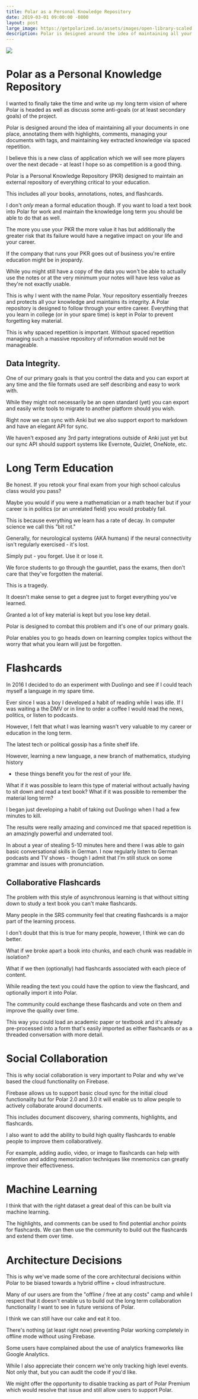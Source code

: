```yaml
---
title: Polar as a Personal Knowledge Repository  
date: 2019-03-01 09:00:00 -0800
layout: post
large_image: https://getpolarized.io/assets/images/open-library-scaled.jpg
description: Polar is designed around the idea of maintaining all your documents in one place and maintaining key extracted knowledge via spaced repetition. 
---
```


<img class="img-fluid" src="https://getpolarized.io/assets/images/open-library-scaled.jpg">

# Polar as a Personal Knowledge Repository

I wanted to finally take the time and write up my long term vision of where
Polar is headed as well as discuss some anti-goals (or at least secondary goals)
of the project.

Polar is designed around the idea of maintaining all your documents in one
place, annotating them with highlights, comments, managing your documents with
tags, and maintaining key extracted knowledge via spaced repetition.

I believe this is a new class of application which we will see more players over
the next decade - at least I hope so as competition is a good thing.

Polar is a Personal Knowledge Repository (PKR) designed to maintain an external
repository of everything critical to your education.

This includes all your books, annotations, notes, and flashcards.

I don't *only* mean a formal education though.  If you want to load a text book 
into Polar for work and maintain the knowledge long term you should be able to 
do that as well. 

The more you use your PKR the more value it has but additionally the greater 
risk that its failure would have a negative impact on your life and your career.

If the company that runs your PKR goes out of business you're entire education
might be in jeopardy.

While you might still have a copy of the data you won't be able to actually 
use the notes or at the very minimum your notes will have less value as they're
not exactly usable.

This is why I went with the name Polar.  Your repository essentially freezes and
protects all your knowledge and maintains its integrity.  A Polar repository is
designed to follow through your entire career.  Everything that you learn in
college (or in your spare time) is kept in Polar to prevent forgetting key
material.

This is why spaced repetition is important.  Without spaced repetition managing
such a massive repository of information would not be manageable.

## Data Integrity.

One of our primary goals is that you control the data and you can export at 
any time and the file formats used are self describing and easy to work with.

While they might not necessarily be an open standard (yet) you can export 
and easily write tools to migrate to another platform should you wish.

Right now we can sync with Anki but we also support export to markdown and have
an elegant API for sync.  

We haven't exposed any 3rd party integrations outside of Anki just yet but 
our sync API should support systems like Evernote, Quizlet, OneNote, etc.

# Long Term Education

Be honest. If you retook your final exam from your high school calculus class
would you pass?

Maybe you would if you were a mathematician or a math teacher but if your career
is in politics (or an unrelated field) you would probably fail.

This is because everything we learn has a rate of decay.  In computer science
we call this "bit rot."

Generally, for neurological systems (AKA humans) if the neural connectivity 
isn't regularly exercised - it's lost.  

Simply put - you forget.  Use it or lose it.

We force students to go through the gauntlet, pass the exams, then don't care 
that they've forgotten the material.

This is a tragedy.

It doesn't make sense to get a degree just to forget everything you've learned.

Granted a lot of key material is kept but you lose key detail.

Polar is designed to combat this problem and it's one of our primary goals.

Polar enables you to go heads down on learning complex topics without the worry
that what you learn will just be forgotten.   

# Flashcards

In 2016 I decided to do an experiment with Duolingo and see if I could teach
myself a language in my spare time.

Ever since I was a boy I developed a habit of reading while I was idle.  If I
was waiting a the DMV or in line to order a coffee I would read the news,
politics, or listen to podcasts.

However, I felt that what I was learning wasn't very valuable to my career or 
education in the long term.
 
The latest tech or political gossip has a finite shelf life.

However, learning a new language, a new branch of mathematics, studying history 
- these things benefit you for the rest of your life. 

What if it was possible to learn this type of material without actually having 
to sit down and read a text book?  What if it was possible to remember the 
material long term?  

I began just developing a habit of taking out Duolingo when I had a few minutes
to kill.

The results were really amazing and convinced me that spaced repetition is an
amazingly powerful and underrated tool.

In about a year of stealing 5-10 minutes here and there I was able to gain 
basic conversational skills in German.  I now regularly listen to German 
podcasts and TV shows - though I admit that I'm still stuck on some grammar 
and issues with pronunciation.

## Collaborative Flashcards

The problem with this style of asynchronous learning is that without sitting
down to study a text book you can't make flashcards.

Many people in the SRS community feel that creating flashcards is a major part
of the learning process.

I don't doubt that this is true for many people, however, I think we can do 
better.

What if we broke apart a book into chunks, and each chunk was readable in isolation?

What if we then (optionally) had flashcards associated with each piece of
content.

While reading the text you could have the option to view the flashcard, and
optionally import it into Polar.
  
The community could exchange these flashcards and vote on them and improve the 
quality over time.

This way you could load an academic paper or textbook and it's already 
pre-processed into a form that's easily imported as either flashcards or as a
threaded conversation with more detail.   

# Social Collaboration

This is why social collaboration is very important to Polar and why we've based
the cloud functionality on Firebase.  

Firebase allows us to support basic cloud sync for the initial cloud
functionality but for Polar 2.0 and 3.0 it will enable us to allow people to
actively collaborate around documents.

This includes document discovery, sharing comments, highlights, and flashcards.

I also want to add the ability to build high quality flashcards to enable people
to improve them collaboratively.

For example, adding audio, video, or image to flashcards can help with retention
and adding memorization techniques like mnemonics can greatly improve their
effectiveness. 

# Machine Learning

I think that with the right dataset a great deal of this can be built via 
machine learning.  

The highlights, and comments can be used to find potential anchor points for 
flashcards.  We can then use the community to build out the flashcards and 
extend them over time.

# Architecture Decisions
   
This is why we've made some of the core architectural decisions within Polar to
be biased towards a hybrid offline + cloud infrastructure.

Many of our users are from the "offline / free at any costs" camp and while I
respect that it doesn't enable us to build out the long term collaboration
functionality I want to see in future versions of Polar.

I think we can still have our cake and eat it too.

There's nothing (at least right now) preventing Polar working completely in
offline mode without using Firebase.

Some users have complained about the use of analytics frameworks like Google
Analytics.

While I also appreciate their concern we're only tracking high level events. Not
only that, but you can audit the code if you'd like.

We might offer the opportunity to disable tracking as part of Polar Premium
which would resolve that issue and still allow users to support Polar.



